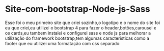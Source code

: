 # Site-com-bootstrap-Node-js-Sass
Esse foi o meu primeiro site que criei sozinho,o logotipo e o nome do site foi eu que criei,eu utilizei o bootstrap 4 para fazer o header,botões,carousel e os cards,eu tambem instalei e configurei sass e node js para melhorar a utilização do framework bootstrap,tem algumas caracteristicas como a footer que eu utilizei uma formatação com css separado 
